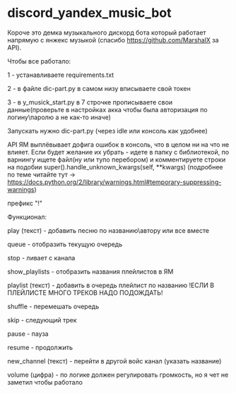# discord_yandex_music_bot

Короче это демка музыкального дискорд бота который работает напрямую с янжекс музыкой (спасибо https://github.com/MarshalX за API).

Чтобы все работало:

1 - устанавливаете requirements.txt 

2 - в файле dic-part.py в самом низу вписываете свой токен

3 - в y_musick_start.py в 7 строчке прописываете свои данные(проверьте в настройках акка чтобы была авторизация по логину\паролю а не как-то иначе)

Запускать нужно dic-part.py (через idle или консоль как удобнее)



API ЯМ выплёвывает дофига ошибок в консоль, что в целом ни на что не влияет. Если будет желание их убрать - идете в папку с библиотекой,
по варнингу ищете файл(ну или тупо перебором) и комментируете строки на подобии super().handle_unknown_kwargs(self, **kwargs)
(подробнее по теме читайте тут -> https://docs.python.org/2/library/warnings.html#temporary-suppressing-warnings)


префикс "!"

Функционал:

  play (текст) - добавить песню по названию\автору или все вместе
  
  queue - отобразить текущую очередь
  
  stop - ливает с канала
  
  show_playlists - отобразить названия плейлистов в ЯМ
  
  playlist (текст) - добавить в очередь плейлист по названию !ЕСЛИ В ПЛЕЙЛИСТЕ МНОГО ТРЕКОВ НАДО ПОДОЖДАТЬ!
  
  shuffle - перемешать очередь
  
  skip - следующий трек
  
  pause - пауза
  
  resume - продолжить
  
  new_channel (текст) - перейти в другой войс канал (указать название)
  
  volume (цифра) - по логике должен регулировать громкость, но я чет не заметил чтобы работало
  
